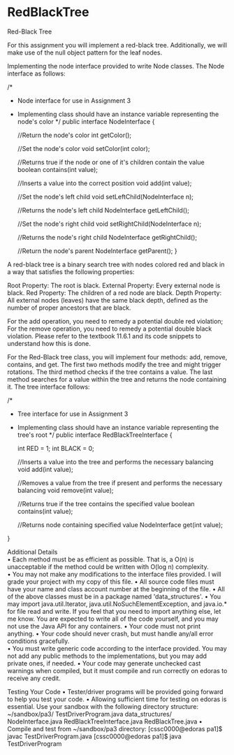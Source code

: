 # RedBlackTree
Red-Black Tree 
 
For this assignment you will implement a red-black tree. Additionally, we will make use of the null 
object pattern for the leaf nodes. 
 
Implementing the node interface provided to write Node classes. The Node interface as follows: 
 
/* 
 * Node interface for use in Assignment 3 
 * Implementing class should have an instance variable representing the node's color 
 */ 
public interface NodeInterface { 
 
    //Return the node's color 
    int getColor(); 
 
    //Set the node's color 
    void setColor(int color); 
 
    //Returns true if the node or one of it's children contain the value 
    boolean contains(int value); 
 
    //Inserts a value into the correct position 
    void add(int value); 
 
    //Set the node's left child 
    void setLeftChild(NodeInterface n); 
 
    //Returns the node's left child 
    NodeInterface getLeftChild(); 
 
    //Set the node's right child 
    void setRightChild(NodeInterface n); 
     
    //Returns the node's right child 
    NodeInterface getRightChild(); 
 
    //Return the node's parent 
    NodeInterface getParent(); 
} 
 
A red-black tree is a binary search tree with nodes colored red and black in a way that satisfies 
the following properties: 
 
Root Property: The root is black. 
External Property: Every external node is black. 
Red Property: The children of a red node are black. 
Depth Property: All external nodes (leaves) have the same black depth, defined as the number of 
proper ancestors that are black. 
 
For  the  add  operation,  you  need  to  remedy  a  potential  double  red  violation;  For  the  remove 
operation,  you  need  to  remedy  a  potential  double  black  violation.  Please  refer  to  the  textbook 
11.6.1 and its code snippets to understand how this is done. 
 
For the Red-Black tree class, you will implement four methods: add, remove, contains, and get. 
The first two methods modify the tree and might trigger rotations. The third method checks if the 
tree contains a value. The last method searches for a value within the tree and returns the node 
containing it. The tree interface follows: 
 
/* 
 * Tree interface for use in Assignment 3 
 * Implementing class should have an instance variable representing the tree's root 
 */ 
public interface RedBlackTreeInterface { 
 
    int RED = 1; 
int BLACK = 0; 
 
    //Inserts a value into the tree and performs the necessary balancing 
    void add(int value); 
 
    //Removes a value from the tree if present and performs the necessary balancing 
    void remove(int value); 
 
    //Returns true if the tree contains the specified value 
    boolean contains(int value); 
 
    //Returns node containing specified value 
    NodeInterface get(int value); 
 
} 
 
Additional Details  
• Each method must be as efficient as possible. That is, a O(n) is unacceptable if the 
method could be written with O(log n) complexity.  
• You may not make any modifications to the interface files provided. I will grade your project 
with my copy of this file. 
• All source code files must have your name and class account number at the beginning of 
the file. 
• All of the above classes must be in a package named 'data_structures'. 
• You may import java.util.Iterator, java.util.NoSuchElementException, and java.io.* for file 
read and write. If you feel that you need to import anything else, let me know. You are 
expected to write all of the code yourself, and you may not use the Java API for any 
containers. 
• Your code must not print anything. 
• Your code should never crash, but must handle any/all error conditions gracefully.  
• You must write generic code according to the interface provided. You may not add 
any public methods to the implementations, but you may add private ones, if needed. 
• Your code may generate unchecked cast warnings when compiled, but it must 
compile and run correctly on edoras to receive any credit. 
 
Testing Your Code 
• Tester/driver programs will be provided going forward to help you test your code. 
• Allowing sufficient time for testing on edoras is essential. Use your sandbox with the 
following directory structure: 
~/sandbox/pa3/ 
TestDriverProgram.java 
data_structures/ 
       NodeInterface.java 
       RedBlackTreeInterface.java 
RedBlackTree.java 
• Compile and test from ~/sandbox/pa3 directory: 
[cssc0000@edoras pa1]$ javac TestDriverProgram.java 
[cssc0000@edoras pa1]$ java TestDriverProgram 
